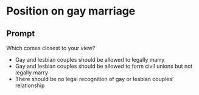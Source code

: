 # Position on gay marriage

## Prompt
Which comes closest to your view?

- Gay and lesbian couples should be allowed to legally marry
- Gay and lesbian couples should be allowed to form civil
unions but not legally marry
- There should be no legal recognition of gay or lesbian
couples’ relationship
